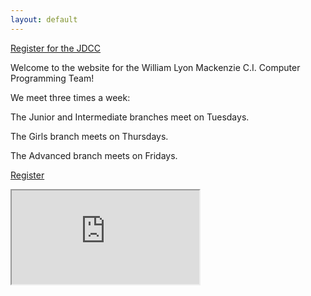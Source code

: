 ```yaml
---
layout: default
---
```


[Register for the JDCC](/jdcc/)

Welcome to the website for the William Lyon Mackenzie C.I. Computer Programming Team!

We meet three times a week:

The Junior and Intermediate branches meet on Tuesdays.

The Girls branch meets on Thursdays.

The Advanced branch meets on Fridays.

[Register](/register/)

<iframe title="Calendar" src="https://calendar.google.com/calendar/embed?src=qm1lonultf52u3schnqng47h88%40group.calendar.google.com&ctz=America/Toronto" scrolling="no"></iframe>
